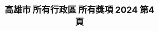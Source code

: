 ---
title: "高雄市 所有行政區 所有獎項 2024 第4頁"
description: "高雄市 所有行政區 所有獎項 2024 獲獎餐廳 第4頁"
keywords:
  - 美食競賽
  - 台灣美食
  - 美食精選
datePublished: "2025-06-30"
dateModified: "2025-07-03"
city: "高雄市"
district: "所有行政區"
award: "所有獎項"
year: "2024"
page: 4
count: 29

restaurants:
  - name: "來吃沙威瑪"
    city: "高雄市"
    district: "左營區"
    address: "高雄市左營區裕誠路南屏路"
    phone: "0908165665"
    geo: "22.66596001902006, 120.29972647159076"
    link: "高雄市/左營區/來吃沙威瑪"
    google_map: "https://maps.app.goo.gl/1ntgoxyk5JkkQ8dy7"
    footinder: "https://footinder.com.tw/%E9%AB%98%E9%9B%84%E5%B8%82%E9%BC%93%E5%B1%B1%E5%8D%80/362081/"
    award:
    - name: "夜市王"
      year: "2024"
  - name: "薯小二馬鈴薯煎餅-瑞豐總店"
    city: "高雄市"
    district: "左營區"
    address: "高雄市鼓山區裕誠路1128號"
    phone: "0905167227"
    geo: "22.66658969357535, 120.2998883749046"
    link: "高雄市/左營區/薯小二馬鈴薯煎餅-瑞豐總店"
    google_map: "https://maps.app.goo.gl/AcXLGes8vHnWKcAU8"
    footinder: "https://footinder.com.tw/%E9%AB%98%E9%9B%84%E5%B8%82%E9%BC%93%E5%B1%B1%E5%8D%80/362077/"
    award:
    - name: "夜市王"
      year: "2024"
---